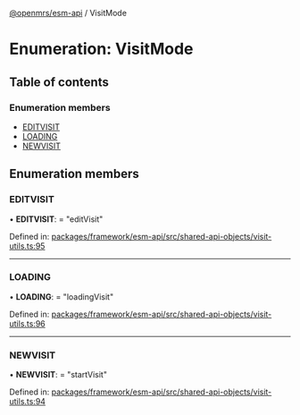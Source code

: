 [@openmrs/esm-api](../API.md) / VisitMode

# Enumeration: VisitMode

## Table of contents

### Enumeration members

- [EDITVISIT](visitmode.md#editvisit)
- [LOADING](visitmode.md#loading)
- [NEWVISIT](visitmode.md#newvisit)

## Enumeration members

### EDITVISIT

• **EDITVISIT**: = "editVisit"

Defined in: [packages/framework/esm-api/src/shared-api-objects/visit-utils.ts:95](https://github.com/openmrs/openmrs-esm-core/blob/master/packages/framework/esm-api/src/shared-api-objects/visit-utils.ts#L95)

___

### LOADING

• **LOADING**: = "loadingVisit"

Defined in: [packages/framework/esm-api/src/shared-api-objects/visit-utils.ts:96](https://github.com/openmrs/openmrs-esm-core/blob/master/packages/framework/esm-api/src/shared-api-objects/visit-utils.ts#L96)

___

### NEWVISIT

• **NEWVISIT**: = "startVisit"

Defined in: [packages/framework/esm-api/src/shared-api-objects/visit-utils.ts:94](https://github.com/openmrs/openmrs-esm-core/blob/master/packages/framework/esm-api/src/shared-api-objects/visit-utils.ts#L94)
